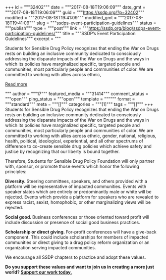 +++
id = """32402"""
date = """2017-08-18T19:06:09"""
date_gmt = """2017-08-18T19:06:09"""
guid = """https://ssdp.org/?p=32402"""
modified = """2017-08-18T19:41:09"""
modified_gmt = """2017-08-18T19:41:09"""
slug = """ssdps-event-participation-guidelines"""
status = """publish"""
type = """post"""
link = """https://ssdp.org/blog/ssdps-event-participation-guidelines/"""
title = """SSDP&#8217;s Event Participation Guidelines"""
excerpt = """<p>Students for Sensible Drug Policy recognizes that ending the War on Drugs rests on building an inclusive community dedicated to consciously addressing the disparate impacts of the War on Drugs and the ways in which its policies have marginalized specific, targeted people and communities, most particularly people and communities of color. We are committed to working with allies across ethnic,</p>
<div class="h10"></div>
<p><a class="more-link2 flat" href="https://ssdp.org/blog/ssdps-event-participation-guidelines/">Read more</a></p>
"""
author = """17"""
featured_media = """31414"""
comment_status = """open"""
ping_status = """open"""
template = """"""
format = """standard"""
meta = """[]"""
categories = """[1]"""
tags = """[]"""
+++
Students for Sensible Drug Policy recognizes that ending the War on Drugs rests on building an inclusive community dedicated to consciously addressing the disparate impacts of the War on Drugs and the ways in which its policies have marginalized specific, targeted people and communities, most particularly people and communities of color. We are committed to working with allies across ethnic, gender, national, religious, health, political, ideological, experiential, and all other spectrums of difference to co-create sensible drug policies which achieve safety and justice by recognizing that our liberty is bound together.

Therefore, Students for Sensible Drug Policy Foundation will only partner with, sponsor, or promote those events which honor the following principles:

<strong>Diversity. </strong>Steering committees, speakers, and others provided with a platform will be representative of impacted communities. Events with speaker slates which are entirely or predominantly male or white will be rejected. Events which provide a platform for speakers who are revealed to express racist, sexist, homophobic, or other marginalizing views will be rejected.

<strong>Social good. </strong>Business conferences or those oriented toward profit will include discussion or presence of social good business practices.

<strong>Scholarship or direct giving. </strong>For-profit conferences will have a give-back component. This could include scholarships for members of impacted communities or direct giving to a drug policy reform organization or an organization serving impacted communities.

We encourage all SSDP chapters to practice and adopt these values.

<strong>Do you support these values and want to join us in creating a more just world? <a href="http://ssdp.org/donate">Support our work today.</a> </strong>
